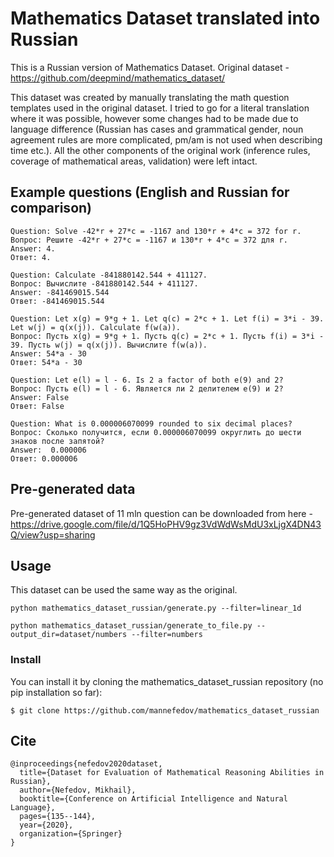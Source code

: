 # Mathematics Dataset translated into Russian

This is a Russian version of Mathematics Dataset. 
Original dataset - https://github.com/deepmind/mathematics_dataset/

This dataset was created by manually translating the math question templates used in the original dataset. I tried to go for a literal translation where it was possible, however some changes had to be made due to language difference (Russian has cases and grammatical gender, noun agreement rules are more complicated, pm/am is not used when describing time etc.). All the other components of the original work (inference rules, coverage of mathematical areas, validation) were left intact. 

## Example questions (English and Russian for comparison)

```
Question: Solve -42*r + 27*c = -1167 and 130*r + 4*c = 372 for r.  
Вопрос: Решите -42*r + 27*c = -1167 и 130*r + 4*c = 372 для r.  
Answer: 4. 
Ответ: 4. 

Question: Calculate -841880142.544 + 411127.  
Вопрос: Вычислите -841880142.544 + 411127.  
Answer: -841469015.544 
Ответ: -841469015.544 

Question: Let x(g) = 9*g + 1. Let q(c) = 2*c + 1. Let f(i) = 3*i - 39. Let w(j) = q(x(j)). Calculate f(w(a)).  
Вопрос: Пусть x(g) = 9*g + 1. Пусть q(c) = 2*c + 1. Пусть f(i) = 3*i - 39. Пусть w(j) = q(x(j)). Вычислите f(w(a)).  
Answer: 54*a - 30  
Ответ: 54*a - 30  

Question: Let e(l) = l - 6. Is 2 a factor of both e(9) and 2?  
Вопрос: Пусть e(l) = l - 6. Является ли 2 делителем e(9) и 2?
Answer: False
Ответ: False

Question: What is 0.000006070099 rounded to six decimal places?
Вопрос: Сколько получится, если 0.000006070099 округлить до шести знаков после запятой?  
Answer:  0.000006
Ответ: 0.000006

```

## Pre-generated data

Pre-generated dataset of 11 mln question can be downloaded from here - https://drive.google.com/file/d/1Q5HoPHV9gz3VdWdWsMdU3xLjgX4DN43Q/view?usp=sharing


## Usage

This dataset can be used the same way as the original. 

```shell
python mathematics_dataset_russian/generate.py --filter=linear_1d
```

```shell
python mathematics_dataset_russian/generate_to_file.py --output_dir=dataset/numbers --filter=numbers
```

### Install

You can install it by cloning the mathematics_dataset_russian
repository (no pip installation so far):

```shell
$ git clone https://github.com/mannefedov/mathematics_dataset_russian
```

## Cite

```
@inproceedings{nefedov2020dataset,
  title={Dataset for Evaluation of Mathematical Reasoning Abilities in Russian},
  author={Nefedov, Mikhail},
  booktitle={Conference on Artificial Intelligence and Natural Language},
  pages={135--144},
  year={2020},
  organization={Springer}
}
```

